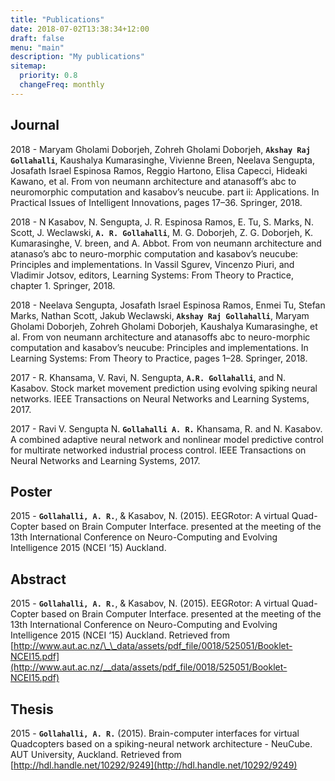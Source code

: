 ```yaml
---
title: "Publications"
date: 2018-07-02T13:38:34+12:00
draft: false
menu: "main"
description: "My publications"
sitemap:
  priority: 0.8
  changeFreq: monthly
---
```


## Journal

2018 - Maryam Gholami Doborjeh, Zohreh Gholami Doborjeh, **`Akshay Raj Gollahalli`**, Kaushalya Kumarasinghe, Vivienne Breen, Neelava Sengupta, Josafath Israel Espinosa Ramos, Reggio Hartono, Elisa Capecci, Hideaki Kawano, et al. From von neumann architecture and atanasoff’s abc to neuromorphic computation and kasabov’s neucube. part ii: Applications. In Practical Issues of Intelligent Innovations, pages 17–36. Springer, 2018.

2018 - N Kasabov, N. Sengupta, J. R. Espinosa Ramos, E. Tu, S. Marks, N. Scott, J. Weclawski, **`A. R. Gollahalli`**, M. G. Doborjeh, Z. G. Doborjeh, K. Kumarasinghe, V. breen, and A. Abbot. From von neumann architecture and atanaso’s abc to neuro-morphic computation and kasabov’s neucube: Principles and implementations. In Vassil Sgurev, Vincenzo Piuri, and Vladimir Jotsov, editors, Learning Systems: From Theory to Practice, chapter 1. Springer, 2018.

2018 - Neelava Sengupta, Josafath Israel Espinosa Ramos, Enmei Tu, Stefan Marks, Nathan Scott, Jakub Weclawski, **`Akshay Raj Gollahalli`**, Maryam Gholami Doborjeh, Zohreh Gholami Doborjeh, Kaushalya Kumarasinghe, et al. From von neumann architecture and atanasoffs abc to neuro-morphic computation and kasabov’s neucube: Principles and implementations. In Learning Systems: From Theory to Practice, pages 1–28. Springer, 2018.

2017 - R. Khansama, V. Ravi, N. Sengupta, **`A.R. Gollahalli`**, and N. Kasabov. Stock market movement prediction using evolving spiking neural networks. IEEE Transactions on Neural Networks and Learning Systems, 2017.

2017 - Ravi V. Sengupta N. **`Gollahalli A. R.`** Khansama, R. and N. Kasabov. A combined adaptive neural network and nonlinear model predictive control for multirate networked industrial process control. IEEE Transactions on Neural Networks and Learning Systems, 2017.

## Poster

2015 - **`Gollahalli, A. R.`**, & Kasabov, N. (2015). EEGRotor: A virtual Quad-Copter based on Brain Computer Interface. presented at the meeting of the 13th International Conference on Neuro-Computing and Evolving Intelligence 2015 (NCEI ‘15) Auckland.

## Abstract

2015 - **`Gollahalli, A. R.`**, & Kasabov, N. (2015). EEGRotor: A virtual Quad-Copter based on Brain Computer Interface. presented at the meeting of the 13th International Conference on Neuro-Computing and Evolving Intelligence 2015 (NCEI ‘15) Auckland. Retrieved from [http://www.aut.ac.nz/\_\_data/assets/pdf_file/0018/525051/Booklet-NCEI15.pdf](http://www.aut.ac.nz/__data/assets/pdf_file/0018/525051/Booklet-NCEI15.pdf)

## Thesis

2015 - **`Gollahalli, A. R.`** (2015). Brain-computer interfaces for virtual Quadcopters based on a spiking-neural network architecture - NeuCube. AUT University, Auckland. Retrieved from [http://hdl.handle.net/10292/9249](http://hdl.handle.net/10292/9249)
